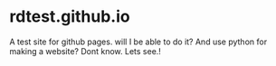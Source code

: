 # rdtest.github.io
A test site for github pages. will I be able to do it? And use python for making a website? Dont know. Lets see.!
